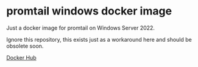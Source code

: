 # promtail windows docker image

Just a docker image for promtail on Windows Server 2022.

Ignore this repository, this exists just as a workaround here and should be obsolete soon.

[Docker Hub](https://hub.docker.com/repository/docker/djboris/promtail-windows)
